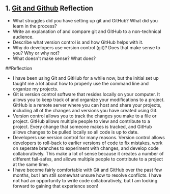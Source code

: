 ## 1. [Git and Github](1_get_started/readme.md) Reflection

* What struggles did you have setting up git and GitHub? What did you learn in the process?
* Write an explanation of and compare git and GitHub to a non-technical audience. 
* Describe what version control is and how GitHub helps with it.
* Why do developers use version control (git)? Does that make sense to you? Why or why not?
* What doesn't make sense? What does?

##Reflection
* I have been using Git and GitHub for a while now, but the initial set up taught me a lot about how to properly use the command line and organize my projects.
* Git is version control software that resides locally on your computer. It allows you to keep track of and organize your modifications to a project. GitHub is a remote server where you can host and share your projects, including all of the changes and versions you have created using Git.
* Version control allows you to track the changes you make to a file or project. GitHub allows multiple people to view and contribute to a project. Every change that someone makes is tracked, and GitHub allows changes to be pulled locally so all code is up to date.
* Developers use version control for many reasons. Version control allows developers to roll-back to earlier versions of code to fix mistakes, work on seperate branches to experiment with changes, and develop code collaboratively. This make a lot of sense because it creates a number of different fail-safes, and allows multiple people to contribute to a project at the same time.
* I have become fairly comfortable with Git and GitHub over the past few months, but I am still somewhat unsure how to resolve conflicts. I have not had an opportunity to write code collaboratively, but I am looking forward to gaining that experience soon!
